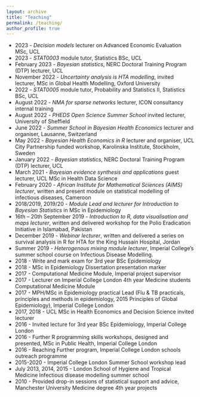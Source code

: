```yaml
---
layout: archive
title: "Teaching"
permalink: /teaching/
author_profile: true
---
```


* 2023 - *Decision models* lecturer on Advanced Economic Evaluation MSc, UCL
* 2023 - *STAT0003* module tutor, Statistics BSc, UCL
* February 2023 - *Bayesian statistics*, NERC Doctoral Training Program (DTP) lecturer, UCL
* November 2022 - *Uncertainty analysis is HTA modelling*, invited lecturer, MSc in Global Health Modelling, Oxford University
* 2022 - *STAT0005* module tutor, Probability and Statistics II, Statistics BSc, UCL
* August 2022 - *NMA for sparse networks* lecturer, ICON consultancy internal training
* August 2022 - *PHEDS Open Science Summer School* invited lecturer, University of Sheffield
* June 2022 - *Summer School in Bayesian Health Economics* lecturer and organiser, Lausanne, Switzerland
* May 2022 - *Bayesian Health Economics in R* lecturer and organiser, UCL City Partnership funded workshop, Karolinska Institute, Stockholm, Sweden
* January 2022 - *Bayesian statistics*, NERC Doctoral Training Program (DTP) lecturer, UCL
* March 2021 - *Bayesian evidence synthesis and applications* guest lecturer, UCL MSc in Health Data Science
* February 2020 - *African Institute for Mathematical Sciences (AIMS) lecturer*, written and present module on statistical modelling of infectious diseases, Cameroon
* 2018/2019, 2019/20 - *Module Lead and lecturer for Introduction to Bayesian Statistics* in MSc in Epidemiology 
* 16th – 20th September 2019 - *Introduction to R, data visualisation and maps lecturer*, written and delivered workshop for the Polio Eradication Initiative in Islamabad, Pakistan
* December 2019 - *Webinar lecturer*, written and delivered a series on survival analysis in R for HTA for the King Hussain Hospital, Jordan
* Summer 2019 - *Heterogenous mixing module lecturer*, Imperial College’s summer school course on Infectious Disease Modelling.
* 2018 - Write and mark exam for 3rd year BSc Epidemiology
* 2018 - MSc in Epidemiology Dissertation presentation marker
* 2017 - Computational Medicine Module, Imperial project supervisor
* 2017 - Lecturer on Imperial College London 4th year Medicine students Computational Medicine Module
* 2017 - MPH/MSc in Epidemiology practical Lead (Flu & TB practicals, principles and methods in epidemiology, 2015 Principles of Global Epidemiology), Imperial College London 
* 2017, 2018 - UCL MSc in Health Economics and Decision Science invited lecturer 
* 2016 - Invited lecture for 3rd year BSc Epidemiology, Imperial College London
* 2016 - Further R programming skills workshops, designed and presented, MSc in Public Health, Imperial College London
* 2016 - Reaching Further program, Imperial College London schools outreach programme
* 2015-2020 - Imperial College London Summer School workshop lead
* July 2013, 2014, 2015 - London School of Hygiene and Tropical Medicine Infectious disease modelling summer school
* 2010 - Provided drop-in sessions of statistical support and advice, Manchester University Medicine degree 4th year projects
